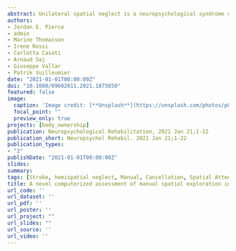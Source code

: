 ```yaml
---
abstract: Unilateral spatial neglect is a neuropsychological syndrome commonly observed after stroke and defined by the inability to attend or respond to contralesional stimuli. Typically, symptoms are assessed using clinical tests that rely upon visual/perceptual abilities. However, neglect may affect high-level representations controlling attention in other modalities as well. Here we developed a novel manual exploration test using a touch screen computer to quantify spatial search behaviour without visual input. Twelve chronic stroke patients with left neglect and 27 patients without neglect (based on clinical tests) completed our task. Four of the 12 "neglect" patients exhibited clear signs of neglect on our task as compared to "non-neglect" patients and healthy controls, and six other patients (from both groups) also demonstrated signs of neglect compared to healthy controls only. While some patients made asymmetrical responses on only one task, generally, patients with the strongest neglect performed poorly on multiple tasks. This suggests that representations associated with different modalities may be affected separately, but that severe forms of neglect are more likely related to damage in a common underlying representation. Our manual exploration task is easy to administer and can be added to standard neglect screenings to better measure symptom severity.
authors:
- Jordan E. Pierce
- admin
- Marine Thomasson
- Irene Rossi
- Carlotta Casati
- Arnaud Saj
- Giuseppe Vallar
- Patrik Vuilleumier
date: "2021-01-01T00:00:00Z"
doi: "10.1080/09602011.2021.1875850"
featured: false
image:
  caption: 'Image credit: [**Unsplash**](https://unsplash.com/photos/pLCdAaMFLTE)'
  focal_point: ""
  preview_only: true
projects: [body_ownership]
publication: Neuropsychological Rehabilitation, 2021 Jan 21;1-22
publication_short: Neuropsychol Rehabil. 2021 Jan 21;1-22
publication_types:
- "2"
publishDate: "2021-01-01T00:00:00Z"
slides: 
summary: 
tags: [Stroke, hemispatial neglect, Manual, Cancellation, Spatial Attention]
title: A novel computerized assessment of manual spatial exploration in unilateral spatial neglect
url_code: ''
url_dataset: ''
url_pdf: ''
url_poster: ''
url_project: ""
url_slides: ""
url_source: ''
url_video: ''
---
```


